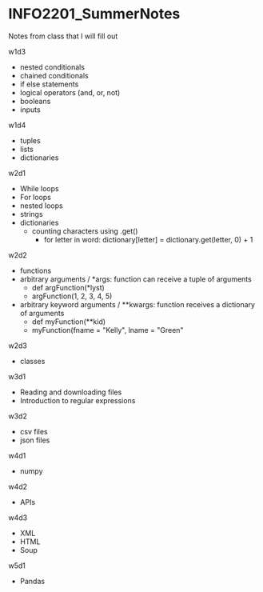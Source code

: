 # INFO2201_SummerNotes
Notes from class that I will fill out


w1d3
- nested conditionals
- chained conditionals
- if else statements
- logical operators (and, or, not)
- booleans
- inputs


w1d4
- tuples
- lists
- dictionaries


w2d1
- While loops
- For loops
- nested loops
- strings
- dictionaries
  - counting characters using .get()
      - for letter in word:
          dictionary[letter] = dictionary.get(letter, 0) + 1

w2d2
- functions
- arbitrary arguments / *args: function can receive a tuple of arguments
    - def argFunction(*lyst)
    - argFunction(1, 2, 3, 4, 5)
- arbitrary keyword arguments / **kwargs: function receives a dictionary of arguments
  - def myFunction(**kid)
  - myFunction(fname = "Kelly", lname = "Green"

w2d3
- classes

w3d1
- Reading and downloading files
- Introduction to regular expressions

w3d2
- csv files
- json files

w4d1
- numpy

w4d2
- APIs

w4d3
- XML
- HTML
- Soup

w5d1
- Pandas

